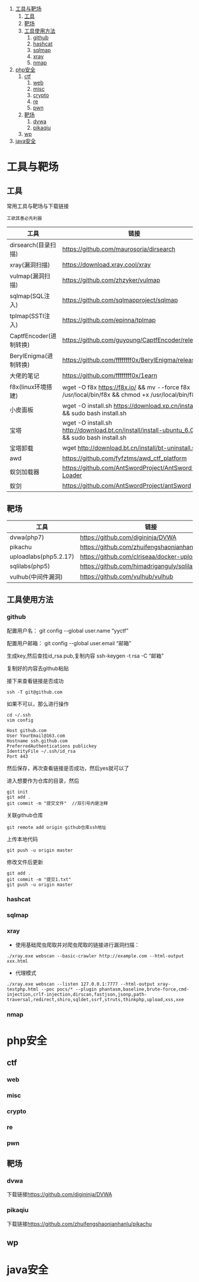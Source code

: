 1. [工具与靶场](#工具与靶场)
   1. [工具](#工具)
   2. [靶场](#靶场)
   3. [工具使用方法](#工具使用方法)
      1. [github](#github)
      2. [hashcat](#hashcat)
      3. [sqlmap](#sqlmap)
      4. [xray](#xray)
      5. [nmap](#nmap)
2. [php安全](#php安全)
   1. [ctf](#ctf)
      1. [web](#web)
      2. [misc](#misc)
      3. [crypto](#crypto)
      4. [re](#re)
      5. [pwn](#pwn)
   2. [靶场](#靶场-1)
      1. [dvwa](#dvwa)
      2. [pikaqiu](#pikaqiu)
   3. [wp](#wp)
3. [java安全](#java安全)

# 工具与靶场

## 工具

常用工具与靶场与下载链接

`工欲其善必先利器`

| 工具                 | 链接                                                                                              |
| ------------------ | ----------------------------------------------------------------------------------------------- |
| dirsearch(目录扫描)    | https://github.com/maurosoria/dirsearch                                                         |
| xray(漏洞扫描)         | https://download.xray.cool/xray                                                                 |
| vulmap(漏洞扫描)       | https://github.com/zhzyker/vulmap                                                               |
| sqlmap(SQL注入)      | https://github.com/sqlmapproject/sqlmap                                                         |
| tplmap(SSTI注入)     | https://github.com/epinna/tplmap                                                                |
| CaptfEncoder(进制转换) | https://github.com/guyoung/CaptfEncoder/releases                                                |
| BerylEnigma(进制转换)  | https://github.com/ffffffff0x/BerylEnigma/releases                                              |
| 大佬的笔记              | https://github.com/ffffffff0x/1earn                                                             |
| f8x(linux环境搭建)     | wget -O f8x https://f8x.io/ && mv --force f8x /usr/local/bin/f8x && chmod +x /usr/local/bin/f8x |
| 小皮面板               | wget -O install.sh https://download.xp.cn/install.sh && sudo bash install.sh                    |
| 宝塔                 | wget -O install.sh http://download.bt.cn/install/install-ubuntu_6.0.sh && sudo bash install.sh  |
| 宝塔卸载               | wget http://download.bt.cn/install/bt-uninstall.sh                                              |
| awd                | https://github.com/fyfztms/awd_ctf_platform                                                     |
| 蚁剑加载器              | https://github.com/AntSwordProject/AntSword-Loader                                              |
| 蚁剑                 | https://github.com/AntSwordProject/antSword                                                     |

## 靶场

| 工具                    | 链接                                               |
| --------------------- | ------------------------------------------------ |
| dvwa(php7)            | https://github.com/digininja/DVWA                |
| pikachu               | https://github.com/zhuifengshaonianhanlu/pikachu |
| uploadlabs(php5.2.17) | https://github.com/clriseaa/docker-uploadlabs    |
| sqlilabs(php5)        | https://github.com/himadriganguly/sqlilabs       |
| vulhub(中间件漏洞)         | https://github.com/vulhub/vulhub                 |

## 工具使用方法

### github

  配置用户名：
    git config --global user.name “yyctf”

配置用户邮箱：
    git config --global user.email “邮箱”

生成key,然后查找id_rsa.pub,复制内容
    ssh-keygen -t rsa -C “邮箱”

复制好的内容去github粘贴

接下来查看链接是否成功

    ssh -T git@github.com

如果不可以，那么进行操作

    cd ~/.ssh
    vim config

```vim
Host github.com
User YourEmail@163.com
Hostname ssh.github.com
PreferredAuthentications publickey
IdentityFile ~/.ssh/id_rsa
Port 443
```

然后保存，再次查看链接是否成功，然后yes就可以了

进入想要作为仓库的目录，然后

    git init
    git add .
    git commit -m "提交文件"  //双引号内是注释

关联github仓库

    git remote add origin github仓库ssh地址

上传本地代码

    git push -u origin master

修改文件后更新

    git add .
    git commit -m "提交1.txt"
    git push -u origin master

### hashcat

### sqlmap

### xray

- 使用基础爬虫爬取并对爬虫爬取的链接进行漏洞扫描：

`./xray.exe webscan --basic-crawler http://example.com --html-output xxx.html`

- 代理模式

`./xray.exe webscan --listen 127.0.0.1:7777 --html-output xray-testphp.html --poc pocs/* --plugin phantasm,baseline,brute-force,cmd-injection,crlf-injection,dirscan,fastjson,jsonp,path-traversal,redirect,shiro,sqldet,ssrf,struts,thinkphp,upload,xss,xxe`

### nmap

# php安全

## ctf

### web

### misc

### crypto

### re

### pwn

## 靶场

### dvwa

下载链接<https://github.com/digininja/DVWA>

### pikaqiu

下载链接<https://github.com/zhuifengshaonianhanlu/pikachu>

## wp

# java安全
